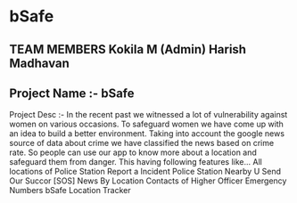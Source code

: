 # bSafe

TEAM MEMBERS
Kokila M (Admin)
Harish Madhavan
------------------------------------------
Project Name :- bSafe
------------------------------------------
Project Desc :-
In the recent past we witnessed a lot of vulnerability against women on various occasions. To safeguard women we have come up with an idea to build a better environment. Taking into account the google news source of data about crime we have classified the news based on crime rate. So people can use our app to know more about a location and safeguard them from danger.
This having following features like...
All locations of Police Station 
Report a Incident
Police Station Nearby U
Send Our Succor [SOS]
News By Location
Contacts of Higher Officer
Emergency Numbers
bSafe Location Tracker
